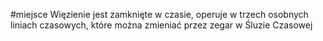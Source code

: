 #miejsce 
Więzienie jest zamknięte w czasie, operuje w trzech osobnych liniach czasowych, które można zmieniać przez zegar w Śluzie Czasowej
